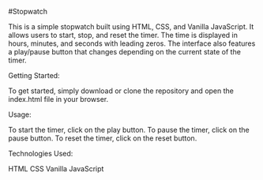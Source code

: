 #Stopwatch

This is a simple stopwatch built using HTML, CSS, and Vanilla JavaScript. It allows users to start, stop, and reset the timer. The time is displayed in hours, minutes, and seconds with leading zeros. The interface also features a play/pause button that changes depending on the current state of the timer.

Getting Started:

To get started, simply download or clone the repository and open the index.html file in your browser.

Usage:

To start the timer, click on the play button. To pause the timer, click on the pause button. To reset the timer, click on the reset button.

Technologies Used:

HTML
CSS
Vanilla JavaScript
